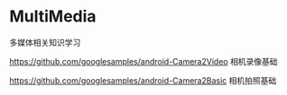 # MultiMedia
多媒体相关知识学习



https://github.com/googlesamples/android-Camera2Video
相机录像基础

https://github.com/googlesamples/android-Camera2Basic
相机拍照基础
